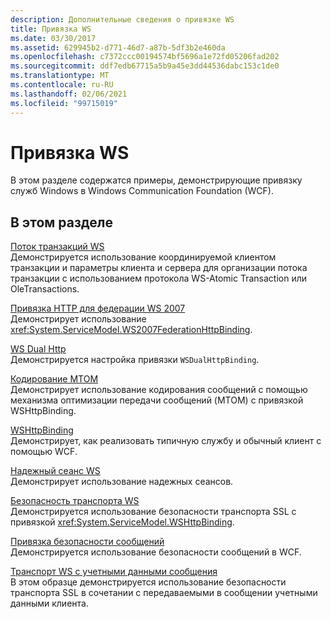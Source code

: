 ```yaml
---
description: Дополнительные сведения о привязке WS
title: Привязка WS
ms.date: 03/30/2017
ms.assetid: 629945b2-d771-46d7-a87b-5df3b2e460da
ms.openlocfilehash: c7372ccc00194574bf5696a1e72fd05206fad202
ms.sourcegitcommit: ddf7edb67715a5b9a45e3dd44536dabc153c1de0
ms.translationtype: MT
ms.contentlocale: ru-RU
ms.lasthandoff: 02/06/2021
ms.locfileid: "99715019"
---
```

# <a name="ws-binding"></a>Привязка WS

В этом разделе содержатся примеры, демонстрирующие привязку служб Windows в Windows Communication Foundation (WCF).  
  
## <a name="in-this-section"></a>В этом разделе  

 [Поток транзакций WS](ws-transaction-flow.md)  
 Демонстрируется использование координируемой клиентом транзакции и параметры клиента и сервера для организации потока транзакции с использованием протокола WS-Atomic Transaction или OleTransactions.  
  
 [Привязка HTTP для федерации WS 2007](ws-2007-federation-http-binding.md)  
 Демонстрирует использование <xref:System.ServiceModel.WS2007FederationHttpBinding>.  
  
 [WS Dual Http](ws-dual-http.md)  
 Демонстрируется настройка привязки `WSDualHttpBinding`.  
  
 [Кодирование MTOM](mtom-encoding.md)  
 Демонстрирует использование кодирования сообщений с помощью механизма оптимизации передачи сообщений (MTOM) с привязкой WSHttpBinding.  
  
 [WSHttpBinding](wshttpbinding.md)  
 Демонстрирует, как реализовать типичную службу и обычный клиент с помощью WCF.  
  
 [Надежный сеанс WS](ws-reliable-session.md)  
 Демонстрирует использование надежных сеансов.  
  
 [Безопасность транспорта WS](ws-transport-security.md)  
 Демонстрируется использование безопасности транспорта SSL с привязкой <xref:System.ServiceModel.WSHttpBinding>.  
  
 [Привязка безопасности сообщений](message-security-binding.md)  
 Демонстрируется использование безопасности сообщений в WCF.  
  
 [Транспорт WS с учетными данными сообщения](ws-transport-with-message-credential.md)  
 В этом образце демонстрируется использование безопасности транспорта SSL в сочетании с передаваемыми в сообщении учетными данными клиента.
